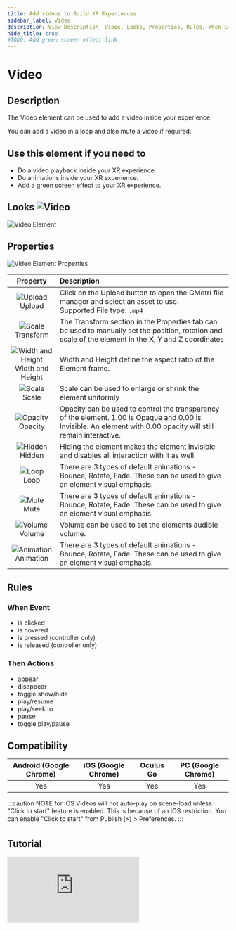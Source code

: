 ```yaml
---
title: Add videos to Build XR Experiences
sidebar_label: Video
description: View Description, Usage, Looks, Properties, Rules, When Events, Then Actions, Compatibility, Tutorials for Adding a 2D Video in GMetri XR experiences.
hide_title: true
#TODO: Add green screen effect link
---
```


# Video

## Description

The Video element can be used to add a video inside your experience.

You can add a video in a loop and also mute a video if required.

## Use this element if you need to

- Do a video playback inside your XR experience.
- Do animations inside your XR experience.
- Add a green screen effect to your XR experience.

## Looks ![Video](https://s.vrgmetri.com/gb-web/portal-docs/assets/img/svg/video_flat.svg#icon/) 

![Video Element](https://r.vrgmetri.com/image/q_90/gb-web/portal-docs/assets/img/screenshots/video_element.png.jpg#boxShadow/)

## Properties

![Video Element Properties](https://r.vrgmetri.com/image/q_95/gb-web/portal-docs/assets/img/screenshots/video_properties.png.jpg#boxShadow/)

|                                                                                                                 Property                                                                                                                 | Description                                                                                                                                                        |
| :--------------------------------------------------------------------------------------------------------------------------------------------------------------------------------------------------------------------------------------: | :----------------------------------------------------------------------------------------------------------------------------------------------------------------- |
|                                                     ![Upload](https://s.vrgmetri.com/gb-web/portal-docs/assets/img/svg/upload.svg#icon/)<br/> Upload                                                      | Click on the Upload button to open the GMetri file manager and select an asset to use. <br/> Supported File type: `.mp4`                                            |
|                                                  ![Scale](https://s.vrgmetri.com/gb-web/portal-docs/assets/img/svg/z_transform.svg#icon/)<br/> Transform                                                  | The Transform section in the Properties tab can be used to manually set the position, rotation and scale of the element in the X, Y and Z coordinates              |
| ![Width and Height](https://s.vrgmetri.com/gb-web/portal-docs/assets/img/svg/H.svg#icon/)<br/> Width and Height | Width and Height define the aspect ratio of the Element frame.                                                                                                     |
|                                                     ![Scale](https://s.vrgmetri.com/gb-web/portal-docs/assets/img/svg/scale_26.svg#icon/)<br/> Scale                                                      | Scale can be used to enlarge or shrink the element uniformly                                                                                                       |
|                                                    ![Opacity](https://s.vrgmetri.com/gb-web/portal-docs/assets/img/svg/opacity.svg#icon/)<br/> Opacity                                                    | Opacity can be used to control the transparency of the element. 1.00 is Opaque and 0.00 is Invisible. An element with 0.00 opacity will still remain interactive. |
|                                                    ![Hidden](https://s.vrgmetri.com/gb-web/portal-docs/assets/img/svg/hidden_26.svg#icon/)<br/> Hidden                                                    | Hiding the element makes the element invisible and disables all interaction with it as well.                                                                       |
|                                                      ![Loop](https://s.vrgmetri.com/gb-web/portal-docs/assets/img/svg/loop.svg#icon/)<br/> Loop                                                    | There are 3 types of default animations - Bounce, Rotate, Fade. These can be used to give an element visual emphasis.                                              |
|                                                      ![Mute](https://s.vrgmetri.com/gb-web/portal-docs/assets/img/svg/mute.svg#icon/)<br/> Mute                                                     | There are 3 types of default animations - Bounce, Rotate, Fade. These can be used to give an element visual emphasis.                                              |
|                                                     ![Volume](https://s.vrgmetri.com/gb-web/portal-docs/assets/img/svg/volume.svg#icon/)<br/> Volume                                                      | Volume can be used to set the elements audible volume.                                                                                                             |
|                                               ![Animation](https://s.vrgmetri.com/gb-web/portal-docs/assets/img/svg/animation_26.svg#icon/)<br/> Animation                                                | There are 3 types of default animations - Bounce, Rotate, Fade. These can be used to give an element visual emphasis.                                              |

##  Rules

###  When Event

- is clicked
- is hovered
- is pressed (controller only)
- is released (controller only)

###  Then Actions

- appear
- disappear
- toggle show/hide
- play/resume
- play/seek to
- pause
- toggle play/pause

## Compatibility

| Android (Google Chrome) | iOS (Google Chrome) | Oculus Go | PC (Google Chrome) |
| :---------------------: | :-----------------: | :-------: | :----------------: |
|           Yes           |         Yes         |    Yes    |        Yes         |

<!--* **Compatible with VR Headsets?**: Yes, Full Compatibility-->

:::caution NOTE for iOS
Videos will not auto-play on scene-load unless "Click to start" feature is enabled. This is because of an iOS restriction. You can enable "Click to start" from Publish (⚡) > Preferences.
:::

## Tutorial

<iframe width={"100%"} height={"380px"}  src="https://www.youtube.com/embed/vGlNNX33s74" frameborder="0" allow="accelerometer; autoplay; encrypted-media; gyroscope; picture-in-picture" allowfullscreen></iframe>
